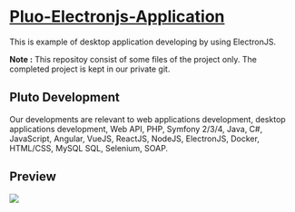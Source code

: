 # [Pluo-Electronjs-Application](https://startbootstrap.com/template-overviews/resume/)

This is example of desktop application developing by using ElectronJS.

**Note :**
This repositoy consist of some files of the project only. The completed project is kept in our private git.

## Pluto Development
Our developments are relevant to web applications development, desktop applications development, Web API, PHP, Symfony 2/3/4, Java, C#, JavaScript, Angular, VueJS, ReactJS, NodeJS, ElectronJS, Docker, HTML/CSS, MySQL SQL, Selenium, SOAP.

## Preview
![](https://github.com/plutosolutions/pluto-electronjs/blob/master/pluto-electronjs.png)
